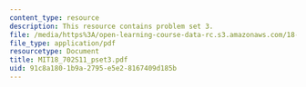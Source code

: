 ```yaml
---
content_type: resource
description: This resource contains problem set 3.
file: /media/https%3A/open-learning-course-data-rc.s3.amazonaws.com/18-702-algebra-ii-spring-2011/91c8a1801b9a2795e5e28167409d185b_MIT18_702S11_pset3.pdf
file_type: application/pdf
resourcetype: Document
title: MIT18_702S11_pset3.pdf
uid: 91c8a180-1b9a-2795-e5e2-8167409d185b
---
```

